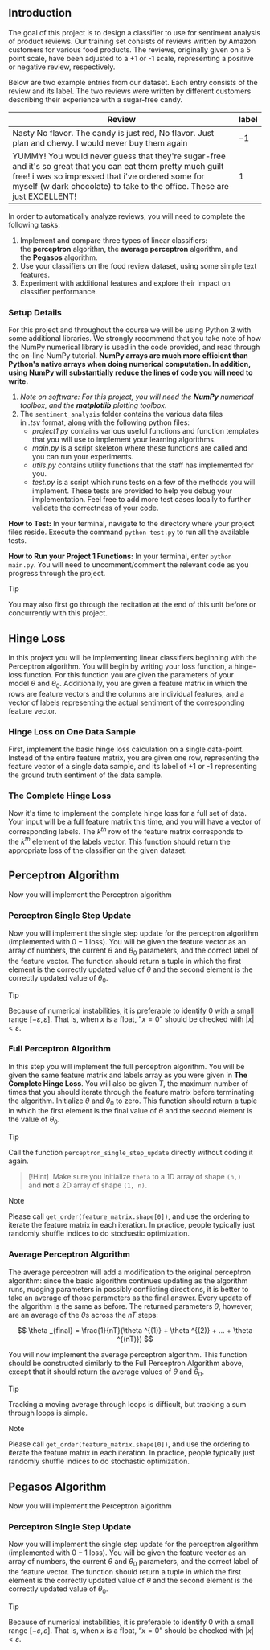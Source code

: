 ## Introduction

The goal of this project is to design a classifier to use for sentiment analysis of product reviews. Our training set consists of reviews written by Amazon customers for various food products. The reviews, originally given on a 5 point scale, have been adjusted to a +1 or -1 scale, representing a positive or negative review, respectively.

Below are two example entries from our dataset. Each entry consists of the review and its label. The two reviews were written by different customers describing their experience with a sugar-free candy.

| Review | label |
| --- | --- |
| Nasty No flavor. The candy is just red, No flavor. Just plan and chewy. I would never buy them again | $-1$ |
| YUMMY! You would never guess that they're sugar-free and it's so great that you can eat them pretty much guilt free! i was so impressed that i've ordered some for myself (w dark chocolate) to take to the office. These are just EXCELLENT! | $1$ |

In order to automatically analyze reviews, you will need to complete the following tasks:

1. Implement and compare three types of linear classifiers: the **perceptron** algorithm, the **average perceptron** algorithm, and the **Pegasos** algorithm.
2. Use your classifiers on the food review dataset, using some simple text features.
3. Experiment with additional features and explore their impact on classifier performance.

### Setup Details

For this project and throughout the course we will be using Python 3 with some additional libraries. We strongly recommend that you take note of how the NumPy numerical library is used in the code provided, and read through the on-line NumPy tutorial. **NumPy arrays are much more efficient than Python's native arrays when doing numerical computation. In addition, using NumPy will substantially reduce the lines of code you will need to write.**

1. *Note on software: For this project, you will need the **NumPy** numerical toolbox, and the **matplotlib** plotting toolbox.*
2. The `sentiment_analysis` folder contains the various data files in *.tsv* format, along with the following python files:
   - *project1.py* contains various useful functions and function templates that you will use to implement your learning algorithms.
   - *main.py* is a script skeleton where these functions are called and you can run your experiments.
   - *utils.py* contains utility functions that the staff has implemented for you.
   - *test.py* is a script which runs tests on a few of the methods you will implement. These tests are provided to help you debug your implementation. Feel free to add more test cases locally to further validate the correctness of your code.

**How to Test:** In your terminal, navigate to the directory where your project files reside. Execute the command `python test.py` to run all the available tests.

**How to Run your Project 1 Functions:** In your terminal, enter `python main.py`. You will need to uncomment/comment the relevant code as you progress through the project.

>[!Tip]
>You may also first go through the recitation at the end of this unit before or concurrently with this project.


## Hinge Loss

In this project you will be implementing linear classifiers beginning with the Perceptron algorithm. You will begin by writing your loss function, a hinge-loss function. For this function you are given the parameters of your model $\theta$ and $\theta _0$. Additionally, you are given a feature matrix in which the rows are feature vectors and the columns are individual features, and a vector of labels representing the actual sentiment of the corresponding feature vector.

### Hinge Loss on One Data Sample
First, implement the basic hinge loss calculation on a single data-point. Instead of the entire feature matrix, you are given one row, representing the feature vector of a single data sample, and its label of +1 or -1 representing the ground truth sentiment of the data sample.

### The Complete Hinge Loss
Now it's time to implement the complete hinge loss for a full set of data. Your input will be a full feature matrix this time, and you will have a vector of corresponding labels. The $k^{th}$ row of the feature matrix corresponds to the $k^{th}$ element of the labels vector. This function should return the appropriate loss of the classifier on the given dataset.


## Perceptron Algorithm

Now you will implement the Perceptron algorithm

### Perceptron Single Step Update
Now you will implement the single step update for the perceptron algorithm (implemented with $0-1$ loss). You will be given the feature vector as an array of numbers, the current $\theta$ and $\theta_0$ parameters, and the correct label of the feature vector. The function should return a tuple in which the first element is the correctly updated value of $\theta$ and the second element is the correctly updated value of $\theta_0$.

>[!Tip]
>Because of numerical instabilities, it is preferable to identify $0$ with a small range $[-\varepsilon , \varepsilon ]$. That is, when $x$ is a float, "$x=0$" should be checked with $|x| < \varepsilon$.

### Full Perceptron Algorithm
In this step you will implement the full perceptron algorithm. You will be given the same feature matrix and labels array as you were given in **The Complete Hinge Loss**. You will also be given $T$, the maximum number of times that you should iterate through the feature matrix before terminating the algorithm. Initialize $\theta$ and $\theta_0$ to zero. This function should return a tuple in which the first element is the final value of $\theta$ and the second element is the value of $\theta_0$.

>[!Tip]
>Call the function `perceptron_single_step_update` directly without coding it again.

>[!Hint] 
>Make sure you initialize `theta` to a 1D array of shape `(n,)` and **not** a 2D array of shape `(1, n)`.

>[!Note]
>Please call `get_order(feature_matrix.shape[0])`, and use the ordering to iterate the feature matrix in each iteration. In practice, people typically just randomly shuffle indices to do stochastic optimization.

### Average Perceptron Algorithm
The average perceptron will add a modification to the original perceptron algorithm: since the basic algorithm continues updating as the algorithm runs, nudging parameters in possibly conflicting directions, it is better to take an average of those parameters as the final answer. Every update of the algorithm is the same as before. The returned parameters $\theta$, however, are an average of the $\theta$s across the $nT$ steps:

$$
\theta _{final} = \frac{1}{nT}(\theta ^{(1)} + \theta ^{(2)} + ... + \theta ^{(nT)})
$$

You will now implement the average perceptron algorithm. This function should be constructed similarly to the Full Perceptron Algorithm above, except that it should return the average values of $\theta$ and $\theta_0$.

>[!Tip]
>Tracking a moving average through loops is difficult, but tracking a sum through loops is simple.

>[!Note]
>Please call `get_order(feature_matrix.shape[0])`, and use the ordering to iterate the feature matrix in each iteration. In practice, people typically just randomly shuffle indices to do stochastic optimization.


## Pegasos Algorithm

Now you will implement the Perceptron algorithm

### Perceptron Single Step Update
Now you will implement the single step update for the perceptron algorithm (implemented with $0-1$ loss). You will be given the feature vector as an array of numbers, the current $\theta$ and $\theta_0$ parameters, and the correct label of the feature vector. The function should return a tuple in which the first element is the correctly updated value of $\theta$ and the second element is the correctly updated value of $\theta_0$.

>[!Tip]
>Because of numerical instabilities, it is preferable to identify $0$ with a small range $[-\varepsilon , \varepsilon ]$. That is, when $x$ is a float, “$x=0$” should be checked with $|x| < \varepsilon$.